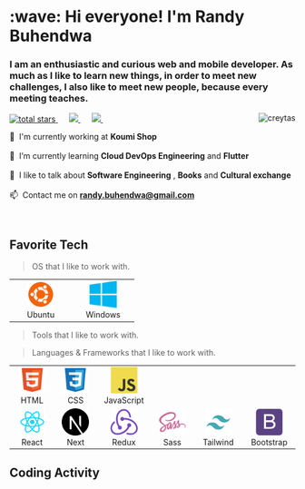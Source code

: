 <h1 align="left" id="macropower-title">:wave: Hi everyone! I'm Randy Buhendwa</h1>
<h3 align="left">I am an enthusiastic and curious web and mobile developer. As much as I like to learn new things, in order to meet new challenges, I also like to meet new people, because every meeting teaches.</h3>

<p align="left">
<a href="https://github.com/DenverCoder1?tab=repositories&sort=stargazers">
    <img alt="total stars" title="Total stars on GitHub" src="https://custom-icon-badges.demolab.com/github/stars/creytas?color=55960c&style=for-the-badge&labelColor=488207&logo=star"/>
</a>&nbsp;&nbsp;&nbsp;&nbsp;
<a href="https://www.facebook.com/creytas"><img src="https://img.shields.io/badge/facebook-%233B5998.svg?&style=for-the-badge&logo=facebook&logoColor=white" />
</a>&nbsp;&nbsp;&nbsp;&nbsp;
<a href="https://www.linkedin.com/in/creytas/"><img src="https://img.shields.io/badge/linkedin-%230077B5.svg?&style=for-the-badge&logo=linkedin&logoColor=white" />
</a>&nbsp;&nbsp;&nbsp;&nbsp;
<a href="#macropower-title">
  <img src="https://raw.githubusercontent.com/creytas/github-stats-transparent/output/generated/overview.svg" alt="creytas" align="right" />
</a>

 :office: &nbsp;I'm currently working at **Koumi Shop** <br><br>
 :seedling: &nbsp;I’m currently learning **Cloud DevOps Engineering** and **Flutter**<br><br>
 :speech_balloon: &nbsp;I like to talk about **Software Engineering** , **Books** and **Cultural exchange**<br><br>
 :mailbox: &nbsp;Contact me on <b><a href="mailto: randy.buhendwa@gmail.com">randy.buhendwa@gmail.com</a></b><br>

<br>

<h2 align="left" id="macropower-tech">Favorite Tech</h2>

> OS that I like to work with.
<table>
  <tr>
    <td align="center" width="96">
      <a href="#macropower-tech">
        <img src="./img/ubuntu.png" width="48" height="48" alt="Ubuntu" />
      </a>
      <br>Ubuntu
    </td>
    <td align="center" width="96">
      <a href="#macropower-tech">
        <img src="./img/Windows_Phone_icon-icons.com_66782.png" width="48" height="48" alt="Windows" />
      </a>
      <br>Windows
    </td>
  </tr>
</table>

> Tools that I like to work with.

> Languages & Frameworks that I like to work with.
<table>
  <tr>
    <td align="center" width="96">
      <a href="#macropower-tech">
        <img src="./img/html.png" width="48" height="48" alt="html" />
      </a>
      <br>HTML
    </td>
    <td align="center" width="96">
      <a href="#macropower-tech">
        <img src="./img/css.png" width="48" height="48" alt="css" />
      </a>
      <br>CSS
    </td>
    <td align="center" width="96">
      <a href="#macropower-tech">
        <img src="./img/javascript.png" width="48" height="48" alt="javascript" />
      </a>
      <br>JavaScript
    </td>      
  </tr>

  <tr>
    <td align="center" width="96">
      <a href="#macropower-tech">
        <img src="./img/reactJs.png" width="48" height="48" alt="react js" />
      </a>
      <br>React
    </td>
    <td align="center" width="96">
      <a href="#macropower-tech">
        <img src="./img/nextJs.png" width="48" height="48" alt="next js" />
      </a>
      <br>Next
    </td>
    <td align="center" width="96">
      <a href="#macropower-tech">
        <img src="./img/redux.png" width="48" height="48" alt="Redux" />
      </a>
      <br>Redux
    </td>      
    <td align="center" width="96">
      <a href="#macropower-tech">
        <img src="./img/sass.png" width="48" height="48" alt="sass" />
      </a>
      <br>Sass
    </td>
    <td align="center" width="96">
      <a href="#macropower-tech">
        <img src="./img/tailwind.png" width="48" height="48" alt="tailwind" />
      </a>
      <br>Tailwind
    </td>
    <td align="center" width="96">
      <a href="#macropower-tech">
        <img src="./img/bootstrap.png" width="48" height="48" alt="bootstrap" />
      </a>
      <br>Bootstrap
    </td>      
  </tr>  
    
</table>

<h2 align="left">Coding Activity</h2>
